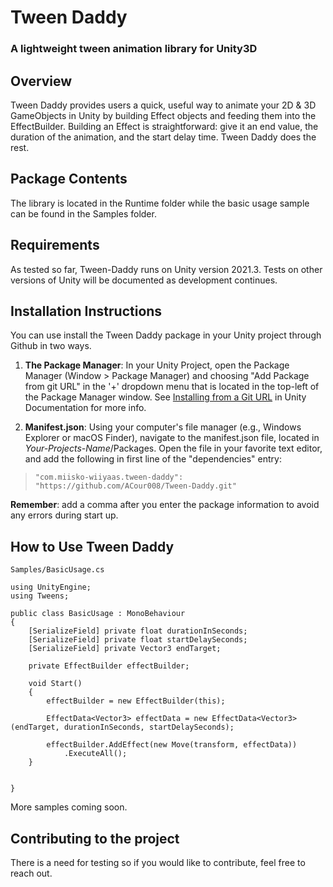 # Tween Daddy
### A lightweight tween animation library for Unity3D


## Overview
Tween Daddy provides users a quick, useful way to animate your 2D & 3D GameObjects in Unity by building Effect objects and feeding them into the EffectBuilder. Building an Effect is straightforward: give it an end value, the duration of the animation, and the start delay time. Tween Daddy does the rest.

## Package Contents
The library is located in the Runtime folder while the basic usage sample can be found in the Samples folder.

## Requirements
As tested so far, Tween-Daddy runs on Unity version 2021.3. Tests on other versions of Unity will be documented as development continues.

## Installation Instructions
You can use install the Tween Daddy package in your Unity project through Github in two ways.
1. **The Package Manager**: In your Unity Project, open the Package Manager (Window > Package Manager) and choosing "Add Package from git URL" in the '+' dropdown menu that is located in the top-left of the Package Manager window. See [Installing from a Git URL](https://docs.unity3d.com/Manual/upm-ui-giturl.html) in Unity Documentation for more info.

2. **Manifest.json**: Using your computer's file manager (e.g., Windows Explorer or macOS Finder), navigate to the manifest.json file, located in *Your-Projects-Name*/Packages. Open the file in your favorite text editor, and add the following in first line of the "dependencies" entry:
 >`"com.miisko-wiiyaas.tween-daddy": "https://github.com/ACour008/Tween-Daddy.git"`

 **Remember**: add a comma after you enter the package information to avoid any errors during start up.

## How to Use Tween Daddy
`Samples/BasicUsage.cs`

```
using UnityEngine;
using Tweens;

public class BasicUsage : MonoBehaviour
{
    [SerializeField] private float durationInSeconds;
    [SerializeField] private float startDelaySeconds;
    [SerializeField] private Vector3 endTarget;

    private EffectBuilder effectBuilder;

    void Start()
    {
        effectBuilder = new EffectBuilder(this);

        EffectData<Vector3> effectData = new EffectData<Vector3>(endTarget, durationInSeconds, startDelaySeconds);

        effectBuilder.AddEffect(new Move(transform, effectData))
            .ExecuteAll();
    }


}

```
More samples coming soon.

## Contributing to the project
There is a need for testing so if you would like to contribute, feel free to reach out.